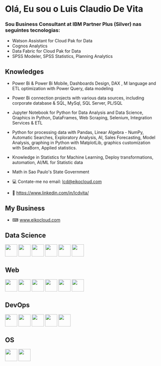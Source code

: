 # Olá, Eu sou o Luis Claudio De Vita

### Sou Business Consultant at IBM Partner Plus (Silver) nas seguintes tecnologias: 
- Watson Assistant for Cloud Pak for Data
- Cognos Analytics
- Data Fabric for Cloud Pak for Data
- SPSS Modeler, SPSS Statistics, Planning Analytics

## Knowledges
- Power Bi & Power Bi Mobile, Dashboards Design, DAX , M language and ETL optimization with Power Query, data modeling
- Power Bi connection projects with various data sources, including corporate database & SQL, MySql, SQL Server, PL/SQL
- Jupyter Notebook for Python for Data Analysis and Data Science, Graphics in Python, DataFrames, Web Scraping, Selenium, Integration Services & ETL
- Python for processing data with Pandas, Linear Algebra - NumPy, Automatic Searches, Exploratory Analysis, AI, Sales Forecasting, Model Analysis, graphing in Python with MatplotLib, graphics customization with SeaBorn, Applied statistics.
- Knowledge in Statistics for Machine Learning, Deploy transformations, automation, AI/ML for Statistic data
- Math in Sao Paulo's State Government   

- 💻 Contate-me no email: lcd@eikocloud.com
- 📃 https://www.linkedin.com/in/lcdvita/

## My Business
- ⌨ www.eikocloud.com

## Data Science

<img src="https://cdn.jsdelivr.net/gh/devicons/devicon/icons/jupyter/jupyter-original.svg" width="40" height="40"/> <img src="https://cdn.jsdelivr.net/gh/devicons/devicon/icons/pandas/pandas-original.svg" width="40" height="40"/> <img
src="https://cdn.jsdelivr.net/gh/devicons/devicon/icons/rstudio/rstudio-original.svg" width="40" height="40"/> <img
src="https://cdn.jsdelivr.net/gh/devicons/devicon/icons/selenium/selenium-original.svg" width="40" height="40"/> <img
src="https://cdn.jsdelivr.net/gh/devicons/devicon/icons/python/python-original-wordmark.svg" width="40" height="40"/> <img
src="https://cdn.jsdelivr.net/gh/devicons/devicon/icons/numpy/numpy-original-wordmark.svg" width="40" height="40"/>
          
          
                           
## Web

<img src="https://cdn.jsdelivr.net/gh/devicons/devicon/icons/react/react-original.svg" width="40" height="40"/> <img src="https://cdn.jsdelivr.net/gh/devicons/devicon/icons/nodejs/nodejs-original.svg" width="40" height="40"/> 
<img src="https://cdn.jsdelivr.net/gh/devicons/devicon/icons/typescript/typescript-original.svg" width="40" height="40"/> <img
src="https://cdn.jsdelivr.net/gh/devicons/devicon/icons/tailwindcss/tailwindcss-plain.svg" width="40" height="40"/> <img
src="https://cdn.jsdelivr.net/gh/devicons/devicon/icons/mongodb/mongodb-original-wordmark.svg" width="40" height="40"/> <img
src="https://cdn.jsdelivr.net/gh/devicons/devicon/icons/sqlite/sqlite-original-wordmark.svg" width="40" height="40"/>
          
          
          

## DevOps

<img src="https://cdn.jsdelivr.net/gh/devicons/devicon/icons/docker/docker-original.svg"  width="40" height="40"/>  <img 
src="https://cdn.jsdelivr.net/gh/devicons/devicon/icons/kubernetes/kubernetes-plain.svg" width="40" height="40"/>   <img 
src="https://cdn.jsdelivr.net/gh/devicons/devicon/icons/jenkins/jenkins-original.svg" width="40" height="40"/>    <img
src="https://cdn.jsdelivr.net/gh/devicons/devicon/icons/terraform/terraform-original.svg" width="40" height="40"/> <img
src="https://cdn.jsdelivr.net/gh/devicons/devicon/icons/postgresql/postgresql-original-wordmark.svg" width="40" height="40"/>
          
          
## OS
<img src="https://cdn.jsdelivr.net/gh/devicons/devicon/icons/linux/linux-original.svg" width="40" height="40"/> <img 
src="https://cdn.jsdelivr.net/gh/devicons/devicon/icons/ubuntu/ubuntu-plain.svg" width="40" height="40"/>
          
          


                   
          

          
  
          
            
          
